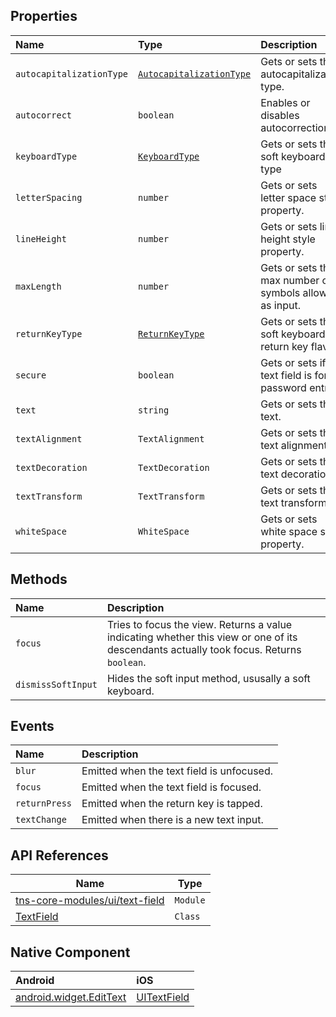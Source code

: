 ## Properties

| Name     | Type     | Description    |
|:---------|:---------|:---------------|
| `autocapitalizationType` | [`AutocapitalizationType`](https://docs.nativescript.org/api-reference/modules/_ui_editor_text_base_#autocapitalizationtype) | Gets or sets the autocapitalization type. |
| `autocorrect` | `boolean` | Enables or disables autocorrection. |
| `keyboardType` | [`KeyboardType`](https://docs.nativescript.org/api-reference/modules/_ui_editor_text_base_#keyboardtype) | Gets or sets the soft keyboard type |
| `letterSpacing` | `number` | Gets or sets letter space style property. |
| `lineHeight` | `number` | Gets or sets line height style property. |
| `maxLength` | `number` | Gets or sets the max number of symbols allowed as input. |
| `returnKeyType` | [`ReturnKeyType`](https://docs.nativescript.org/api-reference/modules/_ui_editor_text_base_#returnkeytype) | Gets or sets the soft keyboard return key flavor. |
| `secure` | `boolean` | Gets or sets if a text field is for password entry. |
| `text` | `string` | Gets or sets the text. |
| `textAlignment` | `TextAlignment` | Gets or sets the text alignment. |
| `textDecoration` | `TextDecoration` | Gets or sets the text decoration. |
| `textTransform` | `TextTransform` | Gets or sets the text transform. |
| `whiteSpace` | `WhiteSpace` | Gets or sets white space style property. |

## Methods

| Name                   | Description                                           |
|:-----------------------|:------------------------------------------------------|
| `focus` | Tries to focus the view. Returns a value indicating whether this view or one of its descendants actually took focus. Returns `boolean`. |
| `dismissSoftInput` | Hides the soft input method, ususally a soft keyboard. |

## Events

| Name                   | Description                                           |
|:-----------------------|:------------------------------------------------------|
| `blur` | Emitted when the text field is unfocused. |
| `focus` | Emitted when the text field is focused. |
| `returnPress` | Emitted when the return key is tapped. |
| `textChange` | Emitted when there is a new text input. |

## API References

| Name     | Type    |
|----------|---------|
| [tns-core-modules/ui/text-field](http://docs.nativescript.org/api-reference/modules/_ui_text_field_.html) | `Module` | 
| [TextField](https://docs.nativescript.org/api-reference/classes/_ui_text_field_.textfield) | `Class` |


## Native Component

| Android               | iOS      |
|:----------------------|:---------|
| [android.widget.EditText](http://developer.android.com/reference/android/widget/EditText.html) | [UITextField](https://developer.apple.com/library/ios/documentation/UIKit/Reference/UITextField_Class/) |


